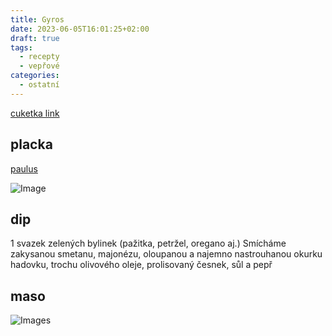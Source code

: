 ```yaml
---
title: Gyros
date: 2023-06-05T16:01:25+02:00
draft: true
tags:
  - recepty
  - vepřové
categories:
  - ostatní
---
```


[cuketka link](https://youtu.be/H2GX-UOgOtQ)
## placka
[paulus](https://youtu.be/2dUt5kC9fXk)

![Image](/images/pita-chleba.png)

## dip
1 svazek zelených bylinek (pažitka, petržel, oregano aj.) Smícháme zakysanou smetanu, majonézu, oloupanou a najemno nastrouhanou okurku hadovku, trochu olivového oleje, prolisovaný česnek, sůl a pepř

## maso
![Images](/images/gyros.jpg)
